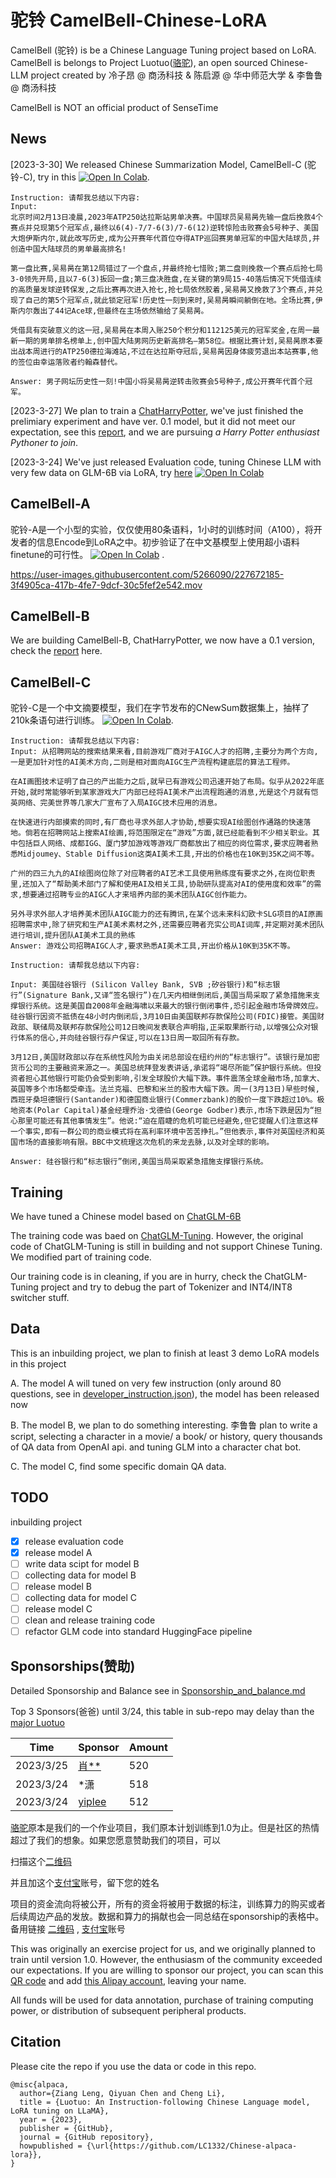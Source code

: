 # 驼铃 CamelBell-Chinese-LoRA

CamelBell (驼铃) is be a Chinese Language Tuning project based on LoRA. CamelBell is belongs to Project Luotuo([骆驼](https://github.com/LC1332/Chinese-alpaca-lora)), an open sourced Chinese-LLM project created by 冷子昂 @ 商汤科技 &amp; 陈启源 @ 华中师范大学 &amp; 李鲁鲁 @ 商汤科技  

CamelBell is NOT an official product of SenseTime

## News

[2023-3-30] We released Chinese Summarization Model, CamelBell-C (驼铃-C), try in this <a href="https://colab.research.google.com/github/LC1332/Chinese-alpaca-lora/blob/main/notebook/TuoLingC_evaluation_code.ipynb" target="_parent"><img src="https://colab.research.google.com/assets/colab-badge.svg" alt="Open In Colab"/></a>.

```
Instruction: 请帮我总结以下内容:
Input: 
北京时间2月13日凌晨,2023年ATP250达拉斯站男单决赛。中国球员吴易昺先输一盘后挽救4个赛点并兑现第5个冠军点,最终以6(4)-7/7-6(3)/7-6(12)逆转惊险击败赛会5号种子、美国大炮伊斯内尔,就此改写历史,成为公开赛年代首位夺得ATP巡回赛男单冠军的中国大陆球员,并创造中国大陆球员的男单最高排名!

第一盘比赛,吴易昺在第12局错过了一个盘点,并最终抢七惜败;第二盘则挽救一个赛点后抢七局3-0领先开局,且以7-6(3)扳回一盘;第三盘决胜盘,在关键的第9局15-40落后情况下凭借连续的高质量发球逆转保发,之后比赛再次进入抢七,抢七局依然胶着,吴易昺又挽救了3个赛点,并兑现了自己的第5个冠军点,就此锁定冠军!历史性一刻到来时,吴易昺瞬间躺倒在地。全场比赛,伊斯内尔轰出了44记Ace球,但最终在主场依然输给了吴易昺。

凭借具有突破意义的这一冠,吴易昺在本周入账250个积分和112125美元的冠军奖金,在周一最新一期的男单排名榜单上,创中国大陆男网历史新高排名—第58位。根据比赛计划,吴易昺原本要出战本周进行的ATP250德拉海滩站,不过在达拉斯夺冠后,吴易昺因身体疲劳退出本站赛事,他的签位由幸运落败者约翰森替代。

Answer: 男子网坛历史性一刻!中国小将吴易昺逆转击败赛会5号种子,成公开赛年代首个冠军。
```


[2023-3-27] We plan to train a [ChatHarryPotter](https://github.com/LC1332/CamelBell-Chinese-LoRA/blob/main/data/HarryPotter/ShortReport.md), we've just finished the prelimiary experiment and have ver. 0.1 model, but it did not meet our expectation, see this [report](https://github.com/LC1332/CamelBell-Chinese-LoRA/blob/main/data/HarryPotter/ShortReport.md), and we are pursuing *a Harry Potter enthusiast Pythoner to join*.

[2023-3-24] We've just released Evaluation code, tuning Chinese LLM with very few data on GLM-6B via LoRA, try [here](https://colab.research.google.com/github/LC1332/CamelBell-Chinese-LoRA/blob/main/notebook/CamelBell_evaluation_code.ipynb) <a href="https://colab.research.google.com/github/LC1332/CamelBell-Chinese-LoRA/blob/main/notebook/CamelBell_evaluation_code.ipynb" target="_parent"><img src="https://colab.research.google.com/assets/colab-badge.svg" alt="Open In Colab"/></a>


## CamelBell-A

驼铃-A是一个小型的实验，仅仅使用80条语料，1小时的训练时间（A100），将开发者的信息Encode到LoRA之中。初步验证了在中文基模型上使用超小语料finetune的可行性。  <a href="https://colab.research.google.com/github/LC1332/CamelBell-Chinese-LoRA/blob/main/notebook/CamelBell_evaluation_code.ipynb" target="_parent"><img src="https://colab.research.google.com/assets/colab-badge.svg" alt="Open In Colab"/></a> .

https://user-images.githubusercontent.com/5266090/227672185-3f4905ca-417b-4fe7-9dcf-30c5fef2e542.mov

## CamelBell-B

We are building CamelBell-B, ChatHarryPotter, we now have a 0.1 version, check the [report](https://github.com/LC1332/CamelBell-Chinese-LoRA/blob/main/data/HarryPotter/ShortReport.md) here.

## CamelBell-C

驼铃-C是一个中文摘要模型，我们在字节发布的CNewSum数据集上，抽样了210k条语句进行训练。 <a href="https://colab.research.google.com/github/LC1332/Chinese-alpaca-lora/blob/main/notebook/TuoLingC_evaluation_code.ipynb" target="_parent"><img src="https://colab.research.google.com/assets/colab-badge.svg" alt="Open In Colab"/></a>.

```
Instruction: 请帮我总结以下内容:
Input: 从招聘网站的搜索结果来看,目前游戏厂商对于AIGC人才的招聘,主要分为两个方向,一是更加针对性的AI美术方向,二则是相对面向AIGC生产流程构建底层的算法工程师。

在AI画图技术证明了自己的产出能力之后,就早已有游戏公司迅速开始了布局。似乎从2022年底开始,就时常能够听到某家游戏大厂内部已经将AI美术产出流程跑通的消息,光是这个月就有恺英网络、完美世界等几家大厂宣布了入局AIGC技术应用的消息。

在快速进行内部摸索的同时,有厂商也寻求外部人才协助,想要实现AI绘图创作通路的快速落地。倘若在招聘网站上搜索AI绘画,将范围限定在“游戏”方面,就已经能看到不少相关职业。其中包括巨人网络、成都IGG、厦门梦加游戏等游戏厂商都放出了相应的岗位需求,要求应聘者熟悉Midjoumey、Stable Diffusion这类AI美术工具,开出的价格也在10K到35K之间不等。

广州的四三九九的AI绘图岗位除了对应聘者的AI艺术工具使用熟练度有要求之外,在岗位职责里,还加入了“帮助美术部门了解和使用AI及相关工具,协助研队提高对AI的使用度和效率”的需求,想要通过招聘专业的AIGC人才来培养内部的美术团队AIGC创作能力。

另外寻求外部人才培养美术团队AIGC能力的还有腾讯,在某个远未来科幻欧卡SLG项目的AI原画招聘需求中,除了研究和生产AI美术素材之外,还需要应聘者充实公司AI词库,并定期对美术团队进行培训,提升团队AI美术工具的熟练
Answer: 游戏公司招聘AIGC人才,要求熟悉AI美术工具,开出价格从10K到35K不等。
```

```
Instruction: 请帮我总结以下内容:

Input: 美国硅谷银行 (Silicon Valley Bank, SVB ;矽谷银行)和“标志银行”(Signature Bank,又译“签名银行”)在几天内相继倒闭后,美国当局采取了紧急措施来支撑银行系统。这是美国自2008年金融海啸以来最大的银行倒闭事件,恐引起金融市场骨牌效应。硅谷银行因资不抵债在48小时内倒闭后,3月10日由美国联邦存款保险公司(FDIC)接管。美国财政部、联储局及联邦存款保险公司12日晚间发表联合声明指,正采取果断行动,以增强公众对银行体系的信心,并向硅谷银行存户保证,可以在13日周一取回所有存款。

3月12日,美国财政部以存在系统性风险为由关闭总部设在纽约州的“标志银行”。该银行是加密货币公司的主要融资来源之一。美国总统拜登发表讲话,承诺将“竭尽所能”保护银行系统。但投资者担心其他银行可能仍会受到影响,引发全球股价大幅下跌。事件震荡全球金融市场,加拿大、英国等多个市场都受牵连。法兰克福、巴黎和米兰的股市大幅下跌。周一(3月13日)早些时候,西班牙桑坦德银行(Santander)和德国商业银行(Commerzbank)的股价一度下跌超过10%。极地资本(Polar Capital)基金经理乔治·戈德伯(George Godber)表示,市场下跌是因为“担心那里可能还有其他事情发生”。他说:“迫在眉睫的危机可能已经避免,但它提醒人们注意这样一个事实,即有一群公司的商业模式将在高利率环境中苦苦挣扎。”但他表示,事件对英国经济和英国市场的直接影响有限。BBC中文梳理这次危机的来龙去脉,以及对全球的影响。

Answer: 硅谷银行和“标志银行”倒闭,美国当局采取紧急措施支撑银行系统。
```

## Training

We have tuned a Chinese model based on [ChatGLM-6B](https://github.com/THUDM/ChatGLM-6B) 

The training code was baed on [ChatGLM-Tuning](https://github.com/mymusise/ChatGLM-Tuning). However, the original code of ChatGLM-Tuning is still in building and not support Chinese Tuning. We modified part of training code. 

Our training code is in cleaning, if you are in hurry, check the ChatGLM-Tuning project and try to debug the part of Tokenizer and INT4/INT8 switcher stuff.

## Data

This is an inbuilding project, we plan to finish at least 3 demo LoRA models in this project

A. The model A will tuned on very few instruction (only around 80 questions, see in [developer_instruction.json](data/developer_instruction.json)), the model has been released now

B. The model B, we plan to do something interesting. 李鲁鲁 plan to write a script, selecting a character in a movie/ a book/ or history, query thousands of QA data from OpenAI api. and tuning GLM into a character chat bot.

C. The model C, find some specific domain QA data.

## TODO

inbuilding project

- [x] release evaluation code
- [x] release model A
- [ ] write data scipt for model B
- [ ] collecting data for model B
- [ ] release model B
- [ ] collecting data for model C
- [ ] release model C
- [ ] clean and release training code
- [ ] refactor GLM code into standard HuggingFace pipeline 

## Sponsorships(赞助)

Detailed Sponsorship and Balance see in [Sponsorship_and_balance.md](https://github.com/LC1332/Chinese-alpaca-lora/blob/main/data/Sponsorship_and_balance.md)

Top 3 Sponsors(爸爸) until 3/24, this table in sub-repo may delay than the [major Luotuo](https://github.com/LC1332/Chinese-alpaca-lora)

| Time     | Sponsor     | Amount |
| --- | --- | --- |
| 2023/3/25 | [肖**]( https://github.com/mobe1978)  | 520 |
| 2023/3/24 | *潇      | 518    |
| 2023/3/24 | [yiplee](https://github.com/pandodao/botastic)  | 512 |

[骆驼](https://github.com/LC1332/Chinese-alpaca-lora)原本是我们的一个作业项目，我们原本计划训练到1.0为止。但是社区的热情超过了我们的想象。如果您愿意赞助我们的项目，可以

扫描这个[二维码](https://s1.imagehub.cc/images/2023/03/23/fba44d198f0bb887089b4d8739363c0b.jpeg)

并且加这个[支付宝](https://s1.imagehub.cc/images/2023/03/23/b69e4e47759132dd3d4bbafa7bd602aa.jpeg)账号，留下您的姓名

项目的资金流向将被公开，所有的资金将被用于数据的标注，训练算力的购买或者后续周边产品的发放。数据和算力的捐献也会一同总结在sponsorship的表格中。备用链接 [二维码](https://github.com/LC1332/Chinese-alpaca-lora/blob/main/image/sponser_QR_code.jpeg) , [支付宝](https://github.com/LC1332/Chinese-alpaca-lora/blob/main/image/alipay_friend.jpeg)账号

This was originally an exercise project for us, and we originally planned to train until version 1.0. However, the enthusiasm of the community exceeded our expectations. If you are willing to sponsor our project, you can scan this [QR code](https://github.com/LC1332/Chinese-alpaca-lora/blob/main/image/sponser_QR_code.jpeg)  and add [this Alipay account](https://github.com/LC1332/Chinese-alpaca-lora/blob/main/image/alipay_friend.jpeg), leaving your name.

All funds will be used for data annotation, purchase of training computing power, or distribution of subsequent peripheral products.

## Citation

Please cite the repo if you use the data or code in this repo.

```
@misc{alpaca,
  author={Ziang Leng, Qiyuan Chen and Cheng Li},
  title = {Luotuo: An Instruction-following Chinese Language model, LoRA tuning on LLaMA},
  year = {2023},
  publisher = {GitHub},
  journal = {GitHub repository},
  howpublished = {\url{https://github.com/LC1332/Chinese-alpaca-lora}},
}
```

